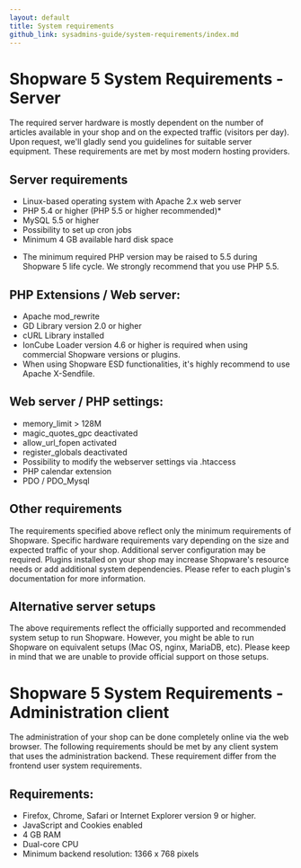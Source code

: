 ```yaml
---
layout: default
title: System requirements
github_link: sysadmins-guide/system-requirements/index.md
---
```

# Shopware 5 System Requirements - Server

The required server hardware is mostly dependent on the number of articles available in your shop and on the expected traffic (visitors per day). Upon request, we'll gladly send you guidelines for suitable server equipment. These requirements are met by most modern hosting providers.

## Server requirements

- Linux-based operating system with Apache 2.x web server
- PHP 5.4 or higher (PHP 5.5 or higher recommended)*
- MySQL 5.5 or higher
- Possibility to set up cron jobs
- Minimum 4 GB available hard disk space

 * The minimum required PHP version may be raised to 5.5 during Shopware 5 life cycle. We strongly recommend that you use PHP 5.5.

## PHP Extensions / Web server:

- Apache mod_rewrite
- GD Library version 2.0 or higher
- cURL Library installed
- IonCube Loader version 4.6 or higher is required when using commercial Shopware versions or plugins.
- When using Shopware ESD functionalities, it's highly recommend to use Apache X-Sendfile.


## Web server / PHP settings:

- memory_limit > 128M
- magic_quotes_gpc deactivated
- allow_url_fopen activated
- register_globals deactivated
- Possibility to modify the webserver settings via .htaccess
- PHP calendar extension
- PDO / PDO_Mysql

## Other requirements

The requirements specified above reflect only the minimum requirements of Shopware. Specific hardware requirements vary depending on the size and expected traffic of your shop. Additional server configuration may be required. Plugins installed on your shop may increase Shopware's resource needs or add additional system dependencies. Please refer to each plugin's documentation for more information.

## Alternative server setups

The above requirements reflect the officially supported and recommended system setup to run Shopware. However, you might be able to run Shopware on equivalent setups (Mac OS, nginx, MariaDB, etc). Please keep in mind that we are unable to provide official support on those setups.


# Shopware 5 System Requirements - Administration client

The administration of your shop can be done completely online via the web browser. The following requirements should be met by any client system that uses the administration backend. These requirement differ from the frontend user system requirements.

## Requirements:

- Firefox, Chrome, Safari or Internet Explorer version 9 or higher.
- JavaScript and Cookies enabled
- 4 GB RAM
- Dual-core CPU
- Minimum backend resolution:  1366 x 768 pixels

